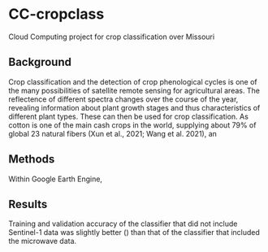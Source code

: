 # CC-cropclass
Cloud Computing project for crop classification over Missouri

## Background
Crop classification and the detection of crop phenological cycles is one of the many possibilities of satellite remote sensing for agricultural areas. The reflectence of different spectra changes over the course of the year, revealing information about plant growth stages and thus characteristics of different plant types. These can then be used for crop classification.
As cotton is one of the main cash crops in the world, supplying about 79% of global 23 natural fibers (Xun et al., 2021; Wang et al. 2021), an 

## Methods
Within Google Earth Engine, 

## Results
Training and validation accuracy of the classifier that did not include Sentinel-1 data was slightly better () than that of the classifier that included the microwave data.
